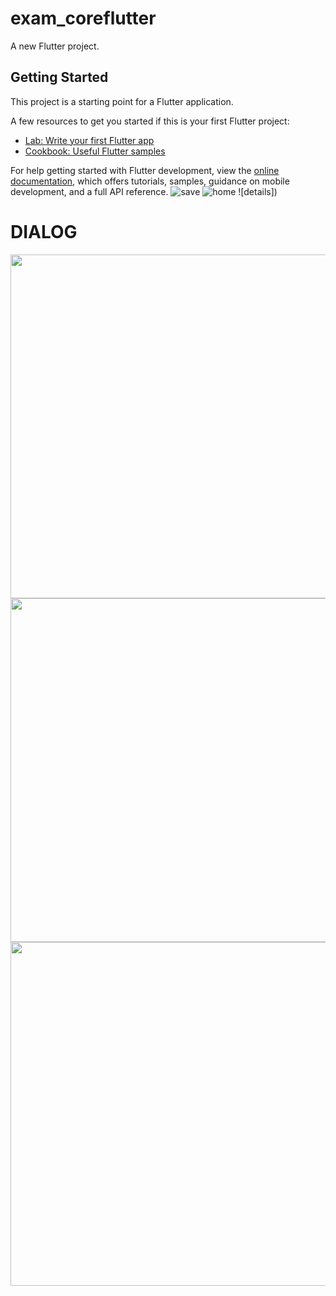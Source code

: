 # exam_coreflutter

A new Flutter project.

## Getting Started

This project is a starting point for a Flutter application.

A few resources to get you started if this is your first Flutter project:

- [Lab: Write your first Flutter app](https://docs.flutter.dev/get-started/codelab)
- [Cookbook: Useful Flutter samples](https://docs.flutter.dev/cookbook)

For help getting started with Flutter development, view the
[online documentation](https://docs.flutter.dev/), which offers tutorials,
samples, guidance on mobile development, and a full API reference.
![save]()
![home]()
![details])

<h1> DIALOG   </h1>
  <img  height= "550" src="https://github.com/ronnie9901/exam_coreflutter/assets/148763509/fb49435a-e5f6-4c41-abd4-fe22201fa33f"  />
  <img  height= "550" src="https://github.com/ronnie9901/exam_coreflutter/assets/148763509/6bd76275-332d-4aff-b20a-aadc2a032eae"  />
  <img  height= "550" src="(https://github.com/ronnie9901/exam_coreflutter/assets/148763509/6a5e08bc-a258-44c1-82ee-93bbb7669639"  />

  </div>
